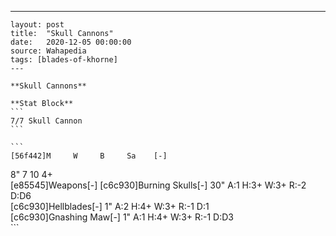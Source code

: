 ---
    layout: post
    title:  "Skull Cannons"
    date:   2020-12-05 00:00:00
    source: Wahapedia
    tags: [blades-of-khorne]
    ---
    
    **Skull Cannons**
    
    **Stat Block**
    ```
    7/7 Skull Cannon
    ```
    
    ```
    [56f442]M     W     B     Sa    [-]
8"    7     10    4+    
[e85545]Weapons[-]
[c6c930]Burning Skulls[-]
30"    A:1    H:3+   W:3+   R:-2   D:D6  
[c6c930]Hellblades[-]
1"     A:2    H:4+   W:3+   R:-1   D:1   
[c6c930]Gnashing Maw[-]
1"     A:1    H:4+   W:3+   R:-1   D:D3  
    ```
    
    
    